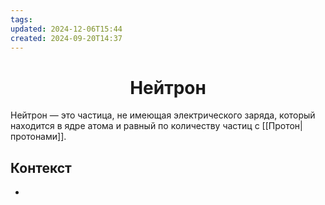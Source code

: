 ```yaml
---
tags: 
updated: 2024-12-06T15:44
created: 2024-09-20T14:37
---
```

<center> <h1> <b> Нейтрон </b> </h1> </center>

 Нейтрон — это частица, не имеющая электрического заряда, который находится в ядре атома и равный по количеству частиц с [[Протон|протонами]].

## Контекст
- 


